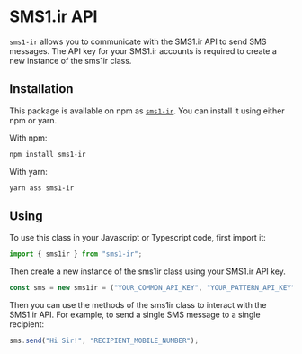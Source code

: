 # SMS1.ir API

`sms1-ir` allows you to communicate with the SMS1.ir API to send SMS messages. The API key for your SMS1.ir accounts is required to create a new instance of the sms1ir class.

## Installation

This package is available on npm as [`sms1-ir`](https://www.npmjs.com/package/sms1-ir). You can install it using either npm or yarn.

With npm:

```bash
npm install sms1-ir
```

With yarn:

```bash
yarn ass sms1-ir
```

## Using

To use this class in your Javascript or Typescript code, first import it:

```javascript
import { sms1ir } from "sms1-ir";
```

Then create a new instance of the sms1ir class using your SMS1.ir API key.

```javascript
const sms = new sms1ir = ("YOUR_COMMON_API_KEY", "YOUR_PATTERN_API_KEY");
```

Then you can use the methods of the sms1ir class to interact with the SMS1.ir API. For example, to send a single SMS message to a single recipient:

```javascript
sms.send("Hi Sir!", "RECIPIENT_MOBILE_NUMBER");
```

